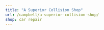 ```yaml
---
title: "A Superior Collision Shop"
url: /campbell/a-superior-collision-shop/
shop: car repair
---
```

